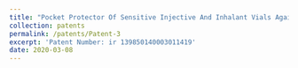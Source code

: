 ```yaml
---
title: "Pocket Protector Of Sensitive Injective And Inhalant Vials Against Temperature And Impact Changes"
collection: patents
permalink: /patents/Patent-3
excerpt: 'Patent Number: ir 139850140003011419'
date: 2020-03-08
---
```


